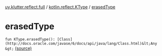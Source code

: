[uy.klutter.reflect.full](../index.md) / [kotlin.reflect.KType](index.md) / [erasedType](.)


# erasedType
`fun KType.erasedType(): [Class](http://docs.oracle.com/javase/6/docs/api/java/lang/Class.html)&lt;Any&gt;` [(source)](https://github.com/kohesive/klutter/blob/master/reflect-full-jdk6/src/main/kotlin/uy/klutter/reflect/full/Types.kt#L45)


